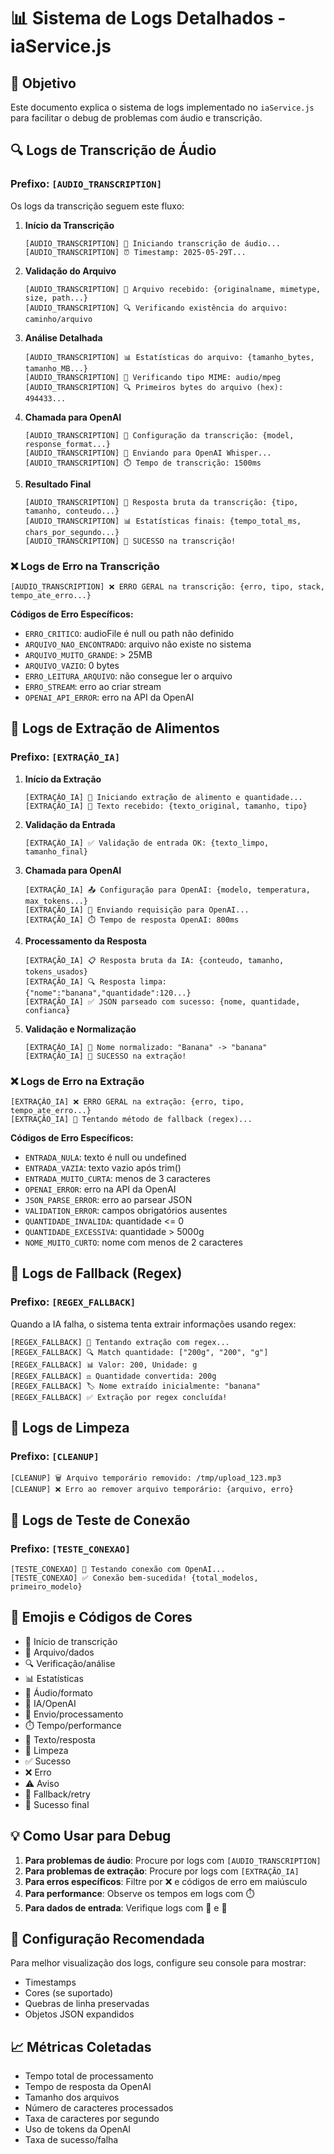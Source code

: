 # 📊 Sistema de Logs Detalhados - iaService.js

## 🎯 Objetivo
Este documento explica o sistema de logs implementado no `iaService.js` para facilitar o debug de problemas com áudio e transcrição.

## 🔍 Logs de Transcrição de Áudio

### Prefixo: `[AUDIO_TRANSCRIPTION]`

Os logs da transcrição seguem este fluxo:

1. **Início da Transcrição**
   ```
   [AUDIO_TRANSCRIPTION] 🎤 Iniciando transcrição de áudio...
   [AUDIO_TRANSCRIPTION] ⏰ Timestamp: 2025-05-29T...
   ```

2. **Validação do Arquivo**
   ```
   [AUDIO_TRANSCRIPTION] 📁 Arquivo recebido: {originalname, mimetype, size, path...}
   [AUDIO_TRANSCRIPTION] 🔍 Verificando existência do arquivo: caminho/arquivo
   ```

3. **Análise Detalhada**
   ```
   [AUDIO_TRANSCRIPTION] 📊 Estatísticas do arquivo: {tamanho_bytes, tamanho_MB...}
   [AUDIO_TRANSCRIPTION] 🎵 Verificando tipo MIME: audio/mpeg
   [AUDIO_TRANSCRIPTION] 🔍 Primeiros bytes do arquivo (hex): 494433...
   ```

4. **Chamada para OpenAI**
   ```
   [AUDIO_TRANSCRIPTION] 🤖 Configuração da transcrição: {model, response_format...}
   [AUDIO_TRANSCRIPTION] 🚀 Enviando para OpenAI Whisper...
   [AUDIO_TRANSCRIPTION] ⏱️ Tempo de transcrição: 1500ms
   ```

5. **Resultado Final**
   ```
   [AUDIO_TRANSCRIPTION] 📝 Resposta bruta da transcrição: {tipo, tamanho, conteudo...}
   [AUDIO_TRANSCRIPTION] 📊 Estatísticas finais: {tempo_total_ms, chars_por_segundo...}
   [AUDIO_TRANSCRIPTION] 🎉 SUCESSO na transcrição!
   ```

### ❌ Logs de Erro na Transcrição

```
[AUDIO_TRANSCRIPTION] ❌ ERRO GERAL na transcrição: {erro, tipo, stack, tempo_ate_erro...}
```

**Códigos de Erro Específicos:**
- `ERRO_CRITICO`: audioFile é null ou path não definido
- `ARQUIVO_NAO_ENCONTRADO`: arquivo não existe no sistema
- `ARQUIVO_MUITO_GRANDE`: > 25MB
- `ARQUIVO_VAZIO`: 0 bytes
- `ERRO_LEITURA_ARQUIVO`: não consegue ler o arquivo
- `ERRO_STREAM`: erro ao criar stream
- `OPENAI_API_ERROR`: erro na API da OpenAI

## 🤖 Logs de Extração de Alimentos

### Prefixo: `[EXTRAÇÃO_IA]`

1. **Início da Extração**
   ```
   [EXTRAÇÃO_IA] 🤖 Iniciando extração de alimento e quantidade...
   [EXTRAÇÃO_IA] 📝 Texto recebido: {texto_original, tamanho, tipo}
   ```

2. **Validação da Entrada**
   ```
   [EXTRAÇÃO_IA] ✅ Validação de entrada OK: {texto_limpo, tamanho_final}
   ```

3. **Chamada para OpenAI**
   ```
   [EXTRAÇÃO_IA] 📤 Configuração para OpenAI: {modelo, temperatura, max_tokens...}
   [EXTRAÇÃO_IA] 🚀 Enviando requisição para OpenAI...
   [EXTRAÇÃO_IA] ⏱️ Tempo de resposta OpenAI: 800ms
   ```

4. **Processamento da Resposta**
   ```
   [EXTRAÇÃO_IA] 📋 Resposta bruta da IA: {conteudo, tamanho, tokens_usados}
   [EXTRAÇÃO_IA] 🔍 Resposta limpa: {"nome":"banana","quantidade":120...}
   [EXTRAÇÃO_IA] ✅ JSON parseado com sucesso: {nome, quantidade, confianca}
   ```

5. **Validação e Normalização**
   ```
   [EXTRAÇÃO_IA] 🧹 Nome normalizado: "Banana" -> "banana"
   [EXTRAÇÃO_IA] 🎉 SUCESSO na extração!
   ```

### ❌ Logs de Erro na Extração

```
[EXTRAÇÃO_IA] ❌ ERRO GERAL na extração: {erro, tipo, tempo_ate_erro...}
[EXTRAÇÃO_IA] 🔄 Tentando método de fallback (regex)...
```

**Códigos de Erro Específicos:**
- `ENTRADA_NULA`: texto é null ou undefined
- `ENTRADA_VAZIA`: texto vazio após trim()
- `ENTRADA_MUITO_CURTA`: menos de 3 caracteres
- `OPENAI_ERROR`: erro na API da OpenAI
- `JSON_PARSE_ERROR`: erro ao parsear JSON
- `VALIDATION_ERROR`: campos obrigatórios ausentes
- `QUANTIDADE_INVALIDA`: quantidade <= 0
- `QUANTIDADE_EXCESSIVA`: quantidade > 5000g
- `NOME_MUITO_CURTO`: nome com menos de 2 caracteres

## 🔄 Logs de Fallback (Regex)

### Prefixo: `[REGEX_FALLBACK]`

Quando a IA falha, o sistema tenta extrair informações usando regex:

```
[REGEX_FALLBACK] 🔄 Tentando extração com regex...
[REGEX_FALLBACK] 🔍 Match quantidade: ["200g", "200", "g"]
[REGEX_FALLBACK] 📊 Valor: 200, Unidade: g
[REGEX_FALLBACK] ⚖️ Quantidade convertida: 200g
[REGEX_FALLBACK] 🏷️ Nome extraído inicialmente: "banana"
[REGEX_FALLBACK] ✅ Extração por regex concluída!
```

## 🧹 Logs de Limpeza

### Prefixo: `[CLEANUP]`

```
[CLEANUP] 🗑️ Arquivo temporário removido: /tmp/upload_123.mp3
[CLEANUP] ❌ Erro ao remover arquivo temporário: {arquivo, erro}
```

## 🔗 Logs de Teste de Conexão

### Prefixo: `[TESTE_CONEXAO]`

```
[TESTE_CONEXAO] 🔗 Testando conexão com OpenAI...
[TESTE_CONEXAO] ✅ Conexão bem-sucedida! {total_modelos, primeiro_modelo}
```

## 🎨 Emojis e Códigos de Cores

- 🎤 Início de transcrição
- 📁 Arquivo/dados
- 🔍 Verificação/análise
- 📊 Estatísticas
- 🎵 Áudio/formato
- 🤖 IA/OpenAI
- 🚀 Envio/processamento
- ⏱️ Tempo/performance
- 📝 Texto/resposta
- 🧹 Limpeza
- ✅ Sucesso
- ❌ Erro
- ⚠️ Aviso
- 🔄 Fallback/retry
- 🎉 Sucesso final

## 💡 Como Usar para Debug

1. **Para problemas de áudio**: Procure por logs com `[AUDIO_TRANSCRIPTION]`
2. **Para problemas de extração**: Procure por logs com `[EXTRAÇÃO_IA]`
3. **Para erros específicos**: Filtre por ❌ e códigos de erro em maiúsculo
4. **Para performance**: Observe os tempos em logs com ⏱️
5. **Para dados de entrada**: Verifique logs com 📁 e 📝

## 🔧 Configuração Recomendada

Para melhor visualização dos logs, configure seu console para mostrar:
- Timestamps
- Cores (se suportado)
- Quebras de linha preservadas
- Objetos JSON expandidos

## 📈 Métricas Coletadas

- Tempo total de processamento
- Tempo de resposta da OpenAI
- Tamanho dos arquivos
- Número de caracteres processados
- Taxa de caracteres por segundo
- Uso de tokens da OpenAI
- Taxa de sucesso/falha
